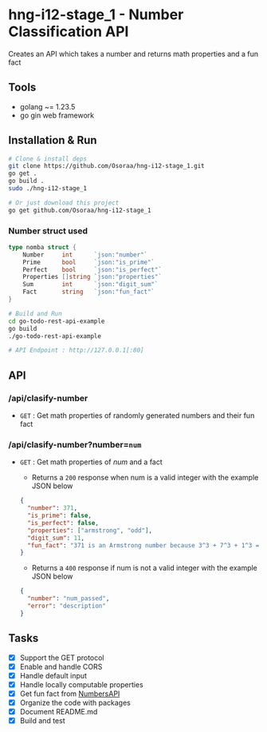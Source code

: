 # hng-i12-stage_1 - Number Classification API

Creates an API which takes a number and returns math properties and a fun fact

## Tools

- golang ~= 1.23.5
- go gin web framework

## Installation & Run

```bash
# Clone & install deps
git clone https://github.com/Osoraa/hng-i12-stage_1.git
go get .
go build .
sudo ./hng-i12-stage_1

# Or just download this project
go get github.com/Osoraa/hng-i12-stage_1
```

### Number struct used

```go
type nomba struct {
    Number     int      `json:"number"`
    Prime      bool     `json:"is_prime"`
    Perfect    bool     `json:"is_perfect"`
    Properties []string `json:"properties"`
    Sum        int      `json:"digit_sum"`
    Fact       string   `json:"fun_fact"`
}
```

```bash
# Build and Run
cd go-todo-rest-api-example
go build
./go-todo-rest-api-example

# API Endpoint : http://127.0.0.1[:80]
```

## API

### /api/clasify-number

- `GET` : Get math properties of randomly generated numbers and their fun fact

### /api/clasify-number?number=`num`

- `GET` : Get math properties of _num_ and a fact

  - Returns a `200` response when num is a valid integer with the example JSON below

  ```json
  {
    "number": 371,
    "is_prime": false,
    "is_perfect": false,
    "properties": ["armstrong", "odd"],
    "digit_sum": 11,
    "fun_fact": "371 is an Armstrong number because 3^3 + 7^3 + 1^3 = 371"
  }
  ```
  
  - Returns a `400` response if num is not a valid integer with the example JSON below
  
  ```json
  {
    "number": "num_passed",
    "error": "description"
  }  
  ```

## Tasks

- [x] Support the GET protocol
- [x] Enable and handle CORS
- [x] Handle default input
- [x] Handle locally computable properties
- [x] Get fun fact from [NumbersAPI](http://numbersapi.com)
- [x] Organize the code with packages
- [x] Document README.md
- [x] Build and test
